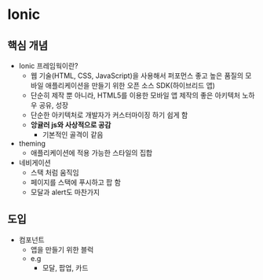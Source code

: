 # Ionic

## 핵심 개념

- Ionic 프레임웍이란?
  - 웹 기술(HTML, CSS, JavaScript)을 사용해서 퍼포먼스 좋고 높은 품질의 모바일 애플리케이션을 만들기 위한 오픈 소스 SDK(하이브리드 앱)
  - 단순히 제작 뿐 아니라, HTML5를 이용한 모바일 앱 제작의 좋은 아키텍처 노하우 공유, 성장
  - 단순한 아키텍처로 개발자가 커스터마이징 하기 쉽게 함
  - **앙귤러 js와 사상적으로 공감**
    - 기본적인 골격이 같음
- theming
  - 애플리케이션에 적용 가능한 스타일의 집합
- 네비게이션
  - 스택 처럼 움직임
  - 페이지를 스택에 푸시하고 팝 함
  - 모달과 alert도 마찬가지

## 도입

- 컴포넌트
  - 앱을 만들기 위한 블럭
  - e.g
    - 모달, 팝업, 카드
